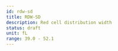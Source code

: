 ```yaml
---
id: rdw-sd
title: RDW-SD
description: Red cell distribution width
status: draft
unit: fL
range: 39.0 - 52.1
---
```

